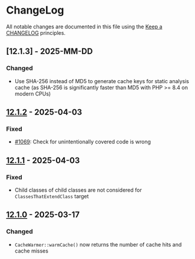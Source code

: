 # ChangeLog

All notable changes are documented in this file using the [Keep a CHANGELOG](http://keepachangelog.com/) principles.

## [12.1.3] - 2025-MM-DD

### Changed

* Use SHA-256 instead of MD5 to generate cache keys for static analysis cache (as SHA-256 is significantly faster than MD5 with PHP >= 8.4 on modern CPUs)

## [12.1.2] - 2025-04-03

### Fixed

* [#1069](https://github.com/sebastianbergmann/php-code-coverage/issues/1069): Check for unintentionally covered code is wrong

## [12.1.1] - 2025-04-03

### Fixed

* Child classes of child classes are not considered for `ClassesThatExtendClass` target

## [12.1.0] - 2025-03-17

### Changed

* `CacheWarmer::warmCache()` now returns the number of cache hits and cache misses

[12.1.2]: https://github.com/sebastianbergmann/php-code-coverage/compare/12.1.1...12.1.2
[12.1.1]: https://github.com/sebastianbergmann/php-code-coverage/compare/12.1.0...12.1.1
[12.1.0]: https://github.com/sebastianbergmann/php-code-coverage/compare/12.0.5...12.1.0

